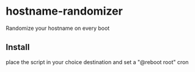 # hostname-randomizer
Randomize your hostname on every boot

## Install
place the script in your choice destination and set a "@reboot root" cron
